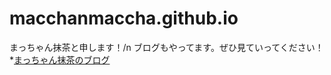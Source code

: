 # macchanmaccha.github.io
まっちゃん抹茶と申します！/n
ブログもやってます。ぜひ見ていってください！
*[まっちゃん抹茶のブログ](https://matchanmatcha.com/)
